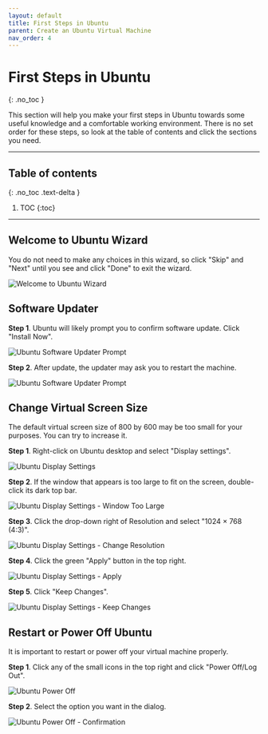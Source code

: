```yaml
---
layout: default
title: First Steps in Ubuntu
parent: Create an Ubuntu Virtual Machine
nav_order: 4
---
```


# First Steps in Ubuntu
{: .no_toc }

This section will help you make your first steps in Ubuntu towards some useful knowledge and a comfortable working environment. There is no set order for these steps, so look at the table of contents and click the sections you need.

---

## Table of contents
{: .no_toc .text-delta }

1. TOC
{:toc}

---

## Welcome to Ubuntu Wizard

You do not need to make any choices in this wizard, so click "Skip" and "Next" until you see and click "Done" to exit the wizard.

![Welcome to Ubuntu Wizard](../assets/ubuntu-13.png)

## Software Updater

**Step 1**. Ubuntu will likely prompt you to confirm software update. Click "Install Now".

![Ubuntu Software Updater Prompt](../assets/ubuntu-14.png)

**Step 2**. After update, the updater may ask you to restart the machine.

![Ubuntu Software Updater Prompt](../assets/ubuntu-21.png)

## Change Virtual Screen Size

The default virtual screen size of 800 by 600 may be too small for your purposes. You can try to increase it.

**Step 1**. Right-click on Ubuntu desktop and select "Display settings".

![Ubuntu Display Settings](../assets/ubuntu-15.png)

**Step 2**. If the window that appears is too large to fit on the screen, double-click its dark top bar.

![Ubuntu Display Settings - Window Too Large](../assets/ubuntu-16.png)

**Step 3**. Click the drop-down right of Resolution and select "1024 × 768 (4:3)".

![Ubuntu Display Settings - Change Resolution](../assets/ubuntu-17-res.png)

**Step 4**. Click the green "Apply" button in the top right.

![Ubuntu Display Settings - Apply](../assets/ubuntu-17-apply.png)

**Step 5**. Click "Keep Changes".

![Ubuntu Display Settings - Keep Changes](../assets/ubuntu-18.png)

## Restart or Power Off Ubuntu

It is important to restart or power off your virtual machine properly.

**Step 1**. Click any of the small icons in the top right and click "Power Off/Log Out".

![Ubuntu Power Off](../assets/ubuntu-power-off-01.png)

**Step 2**. Select the option you want in the dialog.

![Ubuntu Power Off - Confirmation](../assets/ubuntu-power-off-02.png)
